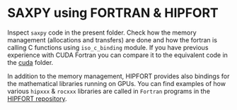 # SAXPY using FORTRAN & HIPFORT 

Inspect `saxpy`  code in the present folder. Check how the memory management (allocations and transfers) are done and how the fortran is calling C functions using `iso_c_binding` module. 
If you have previous experience with CUDA Fortran you can compare it to the equivalent code in the [cuda](../cuda) folder.

In addition to the memory management, HIPFORT provides also  bindings for the mathematical libraries running on GPUs. You can find examples of how various `hipxxx` & `rocxxx` libraries are called in `Fortran` programs in the [HIPFORT repository](https://github.com/ROCm/hipfort/tree/develop/test).

